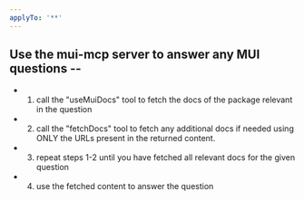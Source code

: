 ```yaml
---
applyTo: '**'
---
```


## Use the mui-mcp server to answer any MUI questions --

- 1. call the "useMuiDocs" tool to fetch the docs of the package relevant in the question
- 2. call the "fetchDocs" tool to fetch any additional docs if needed using ONLY the URLs present in the returned content.
- 3. repeat steps 1-2 until you have fetched all relevant docs for the given question
- 4. use the fetched content to answer the question
